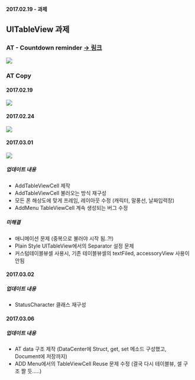 #### 2017.02.19 - 과제

## UITableView 과제
### AT - Countdown reminder [-> 링크](https://itunes.apple.com/app/id976019182)   
![](at.jpeg)  

### AT Copy
#### 2017.02.19  
  ![](atCopy.png)  
  
#### 2017.02.24  
  ![](atCopy2.png)  
  
#### 2017.03.01  
  ![](atCopy0301.png)
##### 업데이트 내용  
- AddTableViewCell 제작
- AddTableViewCell 불러오는 방식 재구성  
- 모든 폰 해상도에 맞게 프레임, 레이아웃 수정 (캐릭터, 말풍선, 날짜입력창)  
- AddMenu TableViewCell 계속 생성되는 버그 수정  

##### 미해결  
- 애니메이션 문제 (중복으로 불러야 시작 됨..?!)  
- Plain Style UITableView에서의 Separator 설정 문제  
- 커스텀테이블뷰셀 사용시, 기존 테이블뷰셀의 textFiled, accessoryView 사용이 안됨  

#### 2017.03.02  
  
##### 업데이트 내용   
- StatusCharacter 클래스 재구성


#### 2017.03.06  
  
##### 업데이트 내용   
- AT data 구조 제작 (DataCenter에 Struct, get, set 메소드 구성했고, Document에 저장까지)
- ADD Menu에서의 TableViewCell Reuse 문제 수정 (결국 다시 테이블뷰, 셀 구조 짤 듯.....)

